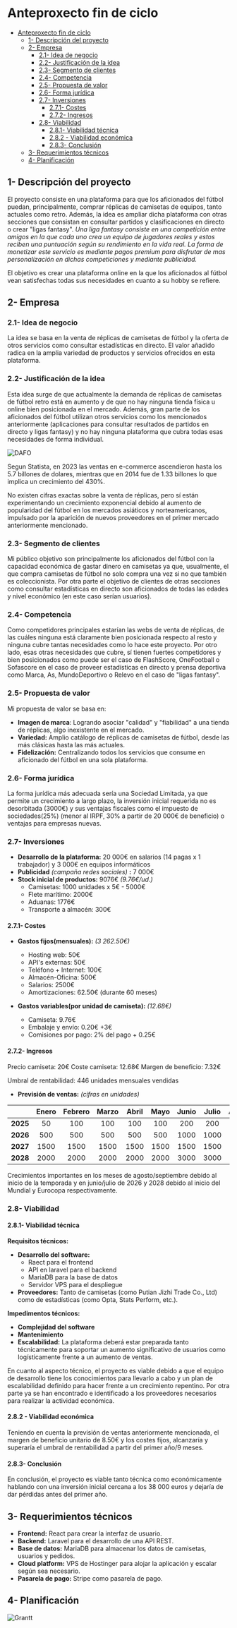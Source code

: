 # Anteproxecto fin de ciclo

- [Anteproxecto fin de ciclo](#anteproxecto-fin-de-ciclo)
  - [1- Descripción del proyecto](#1--descripción-del-proyecto)
  - [2- Empresa](#2--empresa)
    - [2.1- Idea de negocio](#21--idea-de-negocio)
    - [2.2- Justificación de la idea](#22--justificación-de-la-idea)
    - [2.3- Segmento de clientes](#23--segmento-de-clientes)
    - [2.4- Competencia](#24--competencia)
    - [2.5- Propuesta de valor](#25--propuesta-de-valor)
    - [2.6- Forma jurídica](#26--forma-jurídica)
    - [2.7- Inversiones](#27--inversiones)
      - [2.7.1- Costes](#271--costes)
      - [2.7.2- Ingresos](#272--ingresos)
    - [2.8- Viabilidad](#28--viabilidad)
      - [2.8.1- Viabilidad técnica](#281--viabilidad-técnica)
      - [2.8.2 - Viabilidad económica](#282---viabilidad-económica)
      - [2.8.3- Conclusión](#283--conclusión)
  - [3- Requerimientos técnicos](#3--requerimientos-técnicos)
  - [4- Planificación](#4--planificación)

## 1- Descripción del proyecto

El proyecto consiste en una plataforma para que los aficionados del fútbol puedan, principalmente, comprar réplicas de camisetas de equipos, tanto actuales como retro. Además, la idea es ampliar dicha plataforma con otras secciones que consistan en consultar partidos y clasificaciones en directo o crear "ligas fantasy".
*Una liga fantasy consiste en una competición entre amigos en la que cada uno crea un equipo de jugadores reales y estos reciben una puntuación según su rendimiento en la vida real. La forma de monetizar este servicio es mediante pagos premium para disfrutar de mas personalización en dichas competiciones y mediante publicidad.*

El objetivo es crear una plataforma online en la que los aficionados al fútbol vean satisfechas todas sus necesidades en cuanto a su hobby se refiere.

## 2- Empresa

### 2.1- Idea de negocio

La idea se basa en la venta de réplicas de camisetas de fútbol y la oferta de otros servicios como consultar estadísticas en directo. El valor añadido radica en la amplia variedad de productos y servicios ofrecidos en esta plataforma.

### 2.2- Justificación de la idea

Esta idea surge de que actualmente la demanda de réplicas de camisetas de fútbol retro está en aumento y de que no hay ninguna tienda física u online bien posicionada en el mercado. Además, gran parte de los aficionados del fútbol utilizan otros servicios como los mencionados anteriormente (aplicaciones para consultar resultados de partidos en directo y ligas fantasy) y no hay ninguna plataforma que cubra todas esas necesidades de forma individual.

![DAFO](../img/dafo.jpg)

Segun Statista, en 2023 las ventas en e-commerce ascendieron hasta los 5.7 billones de dolares, mientras que en 2014 fue de 1.33 billones lo que implica un crecimiento del 430%.

No existen cifras exactas sobre la venta de réplicas, pero sí están experimentando un crecimiento exponencial debido al aumento de popularidad del fútbol en los mercados asiáticos y norteamericanos, impulsado por la aparición de nuevos proveedores en el primer mercado anteriormente mencionado.
### 2.3- Segmento de clientes

Mi público objetivo son principalmente los aficionados del fútbol con la capacidad económica de gastar dinero en camisetas ya que, usualmente, el que compra camisetas de fútbol no solo compra una vez si no que también es coleccionista. Por otra parte el objetivo de clientes de otras secciones como consultar estadísticas en directo son aficionados de todas las edades y nivel económico (en este caso serían usuarios).

### 2.4- Competencia

Como competidores principales estarían las webs de venta de réplicas, de las cuáles ninguna está claramente bien posicionada respecto al resto y ninguna cubre tantas necesidades como lo hace este proyecto. Por otro lado, esas otras necesidades que cubre, sí tienen fuertes competidores y bien posicionados como puede ser el caso de FlashScore, OneFootball o Sofascore en el caso de proveer estadísticas en directo y prensa deportiva como Marca, As, MundoDeportivo o Relevo en el caso de "ligas fantasy".

### 2.5- Propuesta de valor

Mi propuesta de valor se basa en:

- **Imagen de marca**: Logrando asociar "calidad" y "fiabilidad" a una tienda de réplicas, algo inexistente en el mercado.
- **Variedad:** Amplio catálogo de réplicas de camisetas de fútbol, desde las más clásicas hasta las más actuales.
- **Fidelización:** Centralizando todos los servicios que consume en aficionado del fútbol en una sola plataforma.
  
### 2.6- Forma jurídica

La forma jurídica más adecuada sería una Sociedad Limitada, ya que permite un crecimiento a largo plazo, la inversión inicial requerida no es desorbitada (3000€) y sus ventajas fiscales como el impuesto de sociedades(25%) (menor al IRPF, 30% a partir de 20 000€ de beneficio) o ventajas para empresas nuevas.

### 2.7- Inversiones

- **Desarrollo de la plataforma:** 20 000€ en salarios (14 pagas x 1 trabajador) y 3 000€ en equipos informáticos
- **Publicidad** *(campaña redes sociales)* **:** 7 000€
- **Stock inicial de productos:** 9076€ *(9.76€/ud.)*
  - Camisetas: 1000 unidades x 5€ - 5000€
  - Flete marítimo: 2000€
  - Aduanas: 1776€
  - Transporte a almacén: 300€

#### 2.7.1- Costes

- **Gastos fijos(mensuales):** *(3 262.50€)*
  - Hosting web: 50€
  - API's externas: 50€
  - Teléfono + Internet: 100€
  - Almacén-Oficina: 500€
  - Salarios: 2500€
  - Amortizaciones: 62.50€ (durante 60 meses)

- **Gastos variables(por unidad de camiseta):** *(12.68€)*
  - Camiseta: 9.76€
  - Embalaje y envío: 0.20€ +3€
  - Comisiones por pago: 2% del pago + 0.25€

#### 2.7.2- Ingresos

 Precio camiseta:  20€
 Coste camiseta: 12.68€
 Margen de beneficio: 7.32€

Umbral de rentabilidad: 446 unidades mensuales vendidas

- **Previsión de ventas:** *(cifras en unidades)*

||Enero |Febrero |Marzo |Abril |Mayo |Junio |Julio |Agosto |Septiembre |Octubre |Noviembre |Diciembre|
|:-|:-:|:-:|:-:|:-:|:-:|:-:|:-:|:-:|:-:|:-:|:-:|:-:|
|**2025**|50|100|100|100|100|200|200|500|500|500|500|500|
|**2026**|500|500|500|500|500|1000|1000|1500|1500|1500|1500|1500|
|**2027**|1500|1500|1500|1500|1500|1500|1500|2000|2000|2000|2000|2000|
|**2028**|2000|2000|2000|2000|2000|3000|3000|3000|3000|3000|3000|3000|

Crecimientos importantes en los meses de agosto/septiembre debido al inicio de la temporada y en junio/julio de 2026 y 2028 debido al inicio del Mundial y Eurocopa respectivamente.

### 2.8- Viabilidad

#### 2.8.1- Viabilidad técnica

**Requisitos técnicos:**

- **Desarrollo del software:**
  - Raect para el frontend
  - API en laravel para el backend
  - MariaDB para la base de datos
  - Servidor VPS para el despliegue
- **Proveedores:** Tanto de camisetas (como Putian Jizhi Trade Co., Ltd) como de estadísticas (como Opta, Stats Perform, etc.).

**Impedimentos técnicos:**

- **Complejidad del software**
- **Mantenimiento**
- **Escalabilidad:** La plataforma deberá estar preparada tanto técnicamente para soportar un aumento significativo de usuarios como logísticamente frente a un aumento de ventas.

En cuanto al aspecto técnico, el proyecto es viable debido a que el equipo de desarrollo tiene los conocimientos para llevarlo a cabo y un plan de escalabilidad definido para hacer frente a un crecimiento repentino. Por otra parte ya se han encontrado e identificado a los proveedores necesarios para realizar la actividad económica.

#### 2.8.2 - Viabilidad económica

Teniendo en cuenta la previsión de ventas anteriormente mencionada, el margen de beneficio unitario de 8.50€ y los costes fijos, alcanzaría y superaría el umbral de rentabilidad a partir del primer año/9 meses.

#### 2.8.3- Conclusión

  En conclusión, el proyecto es viable tanto técnica como económicamente hablando con una inversión inicial cercana a los 38 000 euros y dejaría de dar pérdidas antes del primer año.

## 3- Requerimientos técnicos
  
- **Frontend:** React para crear la interfaz de usuario.
- **Backend:** Laravel para el desarrollo de una API REST.
- **Base de datos:** MariaDB para almacenar los datos de camisetas, usuarios y pedidos.
- **Cloud platform:** VPS de Hostinger para alojar la aplicación y escalar según sea necesario.
- **Pasarela de pago:** Stripe como pasarela de pago.

## 4- Planificación

![Grantt](../img/grantt.jpg)
